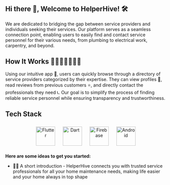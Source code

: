 ## Hi there 👋, Welcome to HelperHive! 🛠️

We are dedicated to bridging the gap between service providers and individuals seeking their services. Our platform serves as a seamless connection point, enabling users to easily find and contact service personnel for their various needs, from plumbing to electrical work, carpentry, and beyond.

## How It Works 👩🏻‍💻📓✍🏻💡

Using our intuitive app 📱, users can quickly browse through a directory of service providers categorized by their expertise. They can view profiles 👤, read reviews from previous customers ⭐, and directly contact the professionals they need 📞. Our goal is to simplify the process of finding reliable service personnel while ensuring transparency and trustworthiness.


## Tech Stack
<div align="center"> 
<a href="https://flutter.dev/" target="_blank"><img style="margin: 10px" src="https://profilinator.rishav.dev/skills-assets/flutterio-icon.svg" alt="Flutter" height="60" /></a> 
<a href="https://dart.dev/" target="_blank"><img style="margin: 10px" src="https://profilinator.rishav.dev/skills-assets/dartlang-icon.svg" alt="Dart" height="60" /></a>  
<a href="https://firebase.google.com/" target="_blank"><img style="margin: 10px" src="https://profilinator.rishav.dev/skills-assets/firebase.png" alt="Firebase" height="60" /></a>
<a href="https://www.android.com/intl/en_in/" target="_blank"><img style="margin: 10px" src="https://profilinator.rishav.dev/skills-assets/android-original-wordmark.svg" alt="Android" height="60" /></a> 
</div>

**Here are some ideas to get you started:**

- 🙋‍♀️ A short introduction - HelperHive connects you with trusted service professionals for all your home maintenance needs, making life easier and your home always in top shape


